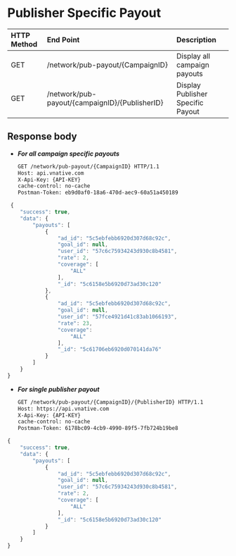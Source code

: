 # Publisher Specific Payout

| HTTP Method | End Point | Description |
| :--- | :--- | :--- |
| GET | /network/pub-payout/{CampaignID} | Display all campaign payouts |
| GET | /network/pub-payout/{campaignID}/{PublisherID} | Display Publisher Specific Payout |

## Response body

* _**For all campaign specific payouts**_

  ```bash
  GET /network/pub-payout/{CampaignID} HTTP/1.1
  Host: api.vnative.com
  X-Api-Key: {API-KEY}
  cache-control: no-cache
  Postman-Token: eb9d0af0-18a6-470d-aec9-60a51a450189
  ```

```javascript
 {
    "success": true,
    "data": {
        "payouts": [
            {
                "ad_id": "5c5ebfebb6920d307d68c92c",
                "goal_id": null,
                "user_id": "57c6c75934243d930c8b4581",
                "rate": 2,
                "coverage": [
                    "ALL"
                ],
                "_id": "5c6158e5b6920d73ad30c120"
            },
            {
                "ad_id": "5c5ebfebb6920d307d68c92c",
                "goal_id": null,
                "user_id": "57fce4921d41c83ab1066193",
                "rate": 23,
                "coverage": 
                    "ALL"
                ],
                "_id": "5c61706eb6920d070141da76"
            }
        ]
    }
}
```

* _**For single publisher payout**_

  ```bash
  GET /network/pub-payout/{CampaignID}/{PublisherID} HTTP/1.1
  Host: https://api.vnative.com
  X-Api-Key: {API-KEY}
  cache-control: no-cache
  Postman-Token: 6178bc09-4cb9-4990-89f5-7fb724b19be8
  ```

```javascript
{
    "success": true,
    "data": {
        "payouts": [
            {
                "ad_id": "5c5ebfebb6920d307d68c92c",
                "goal_id": null,
                "user_id": "57c6c75934243d930c8b4581",
                "rate": 2,
                "coverage": [
                    "ALL"
                ],
                "_id": "5c6158e5b6920d73ad30c120"
            }
        ]
    }
}
```

